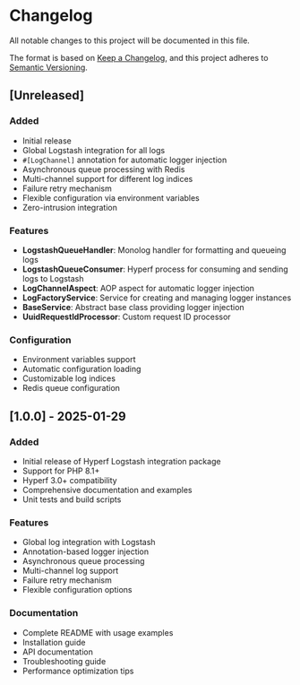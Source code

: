# Changelog

All notable changes to this project will be documented in this file.

The format is based on [Keep a Changelog](https://keepachangelog.com/en/1.0.0/),
and this project adheres to [Semantic Versioning](https://semver.org/spec/v2.0.0.html).

## [Unreleased]

### Added
- Initial release
- Global Logstash integration for all logs
- `#[LogChannel]` annotation for automatic logger injection
- Asynchronous queue processing with Redis
- Multi-channel support for different log indices
- Failure retry mechanism
- Flexible configuration via environment variables
- Zero-intrusion integration

### Features
- **LogstashQueueHandler**: Monolog handler for formatting and queueing logs
- **LogstashQueueConsumer**: Hyperf process for consuming and sending logs to Logstash
- **LogChannelAspect**: AOP aspect for automatic logger injection
- **LogFactoryService**: Service for creating and managing logger instances
- **BaseService**: Abstract base class providing logger injection
- **UuidRequestIdProcessor**: Custom request ID processor

### Configuration
- Environment variables support
- Automatic configuration loading
- Customizable log indices
- Redis queue configuration

## [1.0.0] - 2025-01-29

### Added
- Initial release of Hyperf Logstash integration package
- Support for PHP 8.1+
- Hyperf 3.0+ compatibility
- Comprehensive documentation and examples
- Unit tests and build scripts

### Features
- Global log integration with Logstash
- Annotation-based logger injection
- Asynchronous queue processing
- Multi-channel log support
- Failure retry mechanism
- Flexible configuration options

### Documentation
- Complete README with usage examples
- Installation guide
- API documentation
- Troubleshooting guide
- Performance optimization tips 